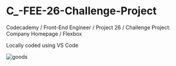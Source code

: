 # C_-FEE-26-Challenge-Project
Codecademy / Front-End Engineer / Project 26 / Challenge Project: Company Homepage / Flexbox 

Locally coded using VS Code

![goods](https://user-images.githubusercontent.com/104124293/193428299-b20d8374-b17c-435e-9e53-2d057e644126.gif)
